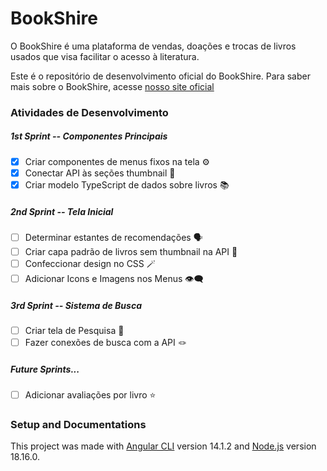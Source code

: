 # BookShire

O BookShire é uma plataforma de vendas, doações e trocas de livros usados que visa facilitar o acesso à literatura.

Este é o repositório de desenvolvimento oficial do BookShire. Para saber mais sobre o BookShire, acesse [nosso site oficial](https://bookshire.vercel.app/)

### Atividades de Desenvolvimento

##### 1st Sprint -- Componentes Principais
- [x] Criar componentes de menus fixos na tela ⚙️
- [x] Conectar API às seções thumbnail 🔗
- [x] Criar modelo TypeScript de dados sobre livros 📚

##### 2nd Sprint -- Tela Inicial
- [ ] Determinar estantes de recomendações 🗣️
- [ ] Criar capa padrão de livros sem thumbnail na API 📘
- [ ] Confeccionar design no CSS 🪄
- [ ] Adicionar Icons e Imagens nos Menus 👁️‍🗨️

##### 3rd Sprint -- Sistema de Busca
- [ ] Criar tela de Pesquisa 🔎
- [ ] Fazer conexões de busca com a API 🪢

##### Future Sprints...
- [ ] Adicionar avaliações por livro ⭐

### Setup and Documentations

This project was made with [Angular CLI](https://github.com/angular/angular-cli) version 14.1.2 and [Node.js](https://nodejs.org/en/docs) version 18.16.0.
